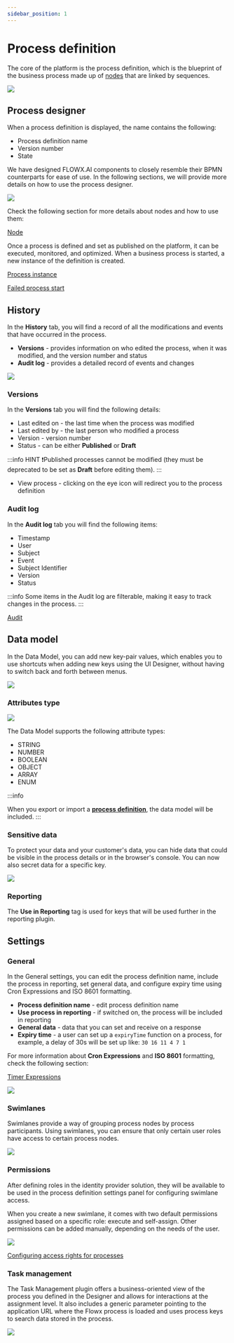 ```yaml
---
sidebar_position: 1
--- 
```


# Process definition

The core of the platform is the process definition, which is the blueprint of the business process made up of [nodes](../../node) that are linked by sequences.

![](../../../platform-deep-dive/img/process_definitions_new.png)

## Process designer

When a process definition is displayed, the name contains the following:

* Process definition name 
* Version number
* State

We have designed FLOWX.AI components to closely resemble their BPMN counterparts for ease of use. In the following sections, we will provide more details on how to use the process designer.

![](../img/process_def.png)

Check the following section for more details about nodes and how to use them:

[Node](../../node/node.md)

Once a process is defined and set as published on the platform, it can be executed, monitored, and optimized. When a business process is started, a new instance of the definition is created.

[Process instance](../active-process/process-instance/process-instance.md)

[Failed process start](../active-process/failed-process-start.md)

## History

In the **History** tab, you will find a record of all the modifications and events that have occurred in the process.

* **Versions** - provides information on who edited the process, when it was modified, and the version number and status
* **Audit log** - provides a detailed record of events and changes

![](../img/process_audit.gif)

### Versions

In the **Versions** tab you will find the following details:

* Last edited on - the last time when the process was modified
* Last edited by - the last person who modified a process
* Version - version number
* Status - can be either **Published** or **Draft** 

:::info HINT
❗️Published processes cannot be modified (they must be deprecated to be set as **Draft** before editing them).
:::

* View process - clicking on the eye icon will redirect you to the process definition 

### Audit log

In the **Audit log** tab you will find the following items:

* Timestamp 
* User 
* Subject 
* Event 
* Subject Identifier 
* Version
* Status 

:::info
Some items in the Audit log are filterable, making it easy to track changes in the process.
:::

[Audit](../../../platform-deep-dive/core-components/core-extensions/audit.md)

## Data model

In the Data Model, you can add new key-pair values, which enables you to use shortcuts when adding new keys using the UI Designer, without having to switch back and forth between menus.

![](../../img/data_model.png)

### Attributes type

![](../../../platform-deep-dive/img/add_new_data_model.png)

The Data Model supports the following attribute types:

* STRING
* NUMBER
* BOOLEAN
* OBJECT
* ARRAY
* ENUM

:::info

When you export or import a [**process definition**](process-definition.md), the data model will be included.
:::

### Sensitive data

To protect your data and your customer's data, you can hide data that could be visible in the process details or in the browser's console. You can now also secret data for a specific key.

![](../img/process_sensitive_data.png)

### Reporting

The **Use in Reporting** tag is used for keys that will be used further in the reporting plugin.

## Settings

### General

In the General settings, you can edit the process definition name, include the process in reporting, set general data, and configure expiry time using Cron Expressions and ISO 8601 formatting.

* **Process definition name** - edit process definition name
* **Use process in reporting** - if switched on, the process will be included in reporting
* **General data** - data that you can set and receive on a response
* **Expiry time** - a user can set up a `expiryTime` function on a process, for example, a delay of 30s will be set up like: `30 16 11 4 7 1`

For more information about **Cron Expressions** and **ISO 8601** formatting, check the following section:

[Timer Expressions](../../../platform-overview/frameworks-and-standards/timer-expressions.md)

![](../../../platform-deep-dive/img/process_settings.png)

### Swimlanes

Swimlanes provide a way of grouping process nodes by process participants. Using swimlanes, you can ensure that only certain user roles have access to certain process nodes. 

![](../../img/process_swimlanes.png)

### Permissions

After defining roles in the identity provider solution, they will be available to be used in the process definition settings panel for configuring swimlane access. 

When you create a new swimlane, it comes with two default permissions assigned based on a specific role: execute and self-assign. Other permissions can be added manually, depending on the needs of the user.

![](../../img/process_permissions.png)


[Configuring access rights for processes](../../../platform-deep-dive/platform-setup-guide/flowx-engine-setup-guide/configuring-access-roles-for-processes.md)

### Task management

The Task Management plugin offers a business-oriented view of the process you defined in the Designer and allows for interactions at the assignment level. It also includes a generic parameter pointing to the application URL where the Flowx process is loaded and uses process keys to search data stored in the process.

![](../img/process_task_mngmnt.png)

